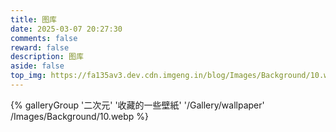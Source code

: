 ```yaml
---
title: 图库
date: 2025-03-07 20:27:30
comments: false
reward: false
description: 图库
aside: false
top_img: https://fa135av3.dev.cdn.imgeng.in/blog/Images/Background/10.webp
---
```

{% galleryGroup '二次元' '收藏的一些壁紙' '/Gallery/wallpaper' /Images/Background/10.webp %}
